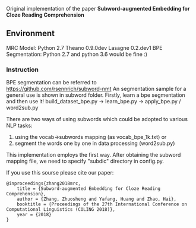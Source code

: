 Original implementation of the paper **Subword-augmented Embedding for Cloze Reading Comprehension**

## Environment
MRC Model:
Python 2.7
Theano 0.9.0dev
Lasagne 0.2.dev1
BPE Segmentation:
Python 2.7 and python 3.6 would be fine :)

### Instruction 
BPE segmentation can be referred to https://github.com/rsennrich/subword-nmt
An segmentation sample for a general use is shown in subword folder.
Firstly, learn a bpe segmentation and then use it!
build_dataset_bpe.py -> learn_bpe.py -> apply_bpe.py / word2sub.py

There are two ways of using subwords which could be adopted to various NLP tasks:
1) using the vocab->subwords mapping (as vocab_bpe_1k.txt) or
2) segment the words one by one in data processing (word2sub.py)

This implementation employs the first way. After obtaining the subword mapping file, we need to specify "subdic" directory in config.py.

If you use this sourse please cite our paper:

```
@inproceedings{zhang2018mrc,
    title = {Subword-augmented Embedding for Cloze Reading Comprehension},
    author = {Zhang, Zhuosheng and Yafang, Huang and Zhao, Hai},
    booktitle = {Proceedings of the 27th International Conference on Computational Linguistics (COLING 2018)},
    year = {2018}
}

```
